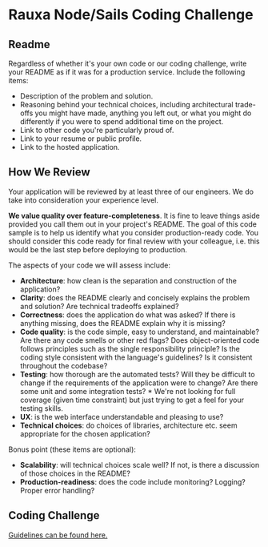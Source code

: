Rauxa Node/Sails Coding Challenge
======================

Readme
------

Regardless of whether it's your own code or our coding challenge, write your
README as if it was for a production service. Include the following items:

* Description of the problem and solution.
* Reasoning behind your technical choices, including architectural trade-offs
    you might have made, anything you left out, or what you might do differently
    if you were to spend additional time on the project.
* Link to other code you're particularly proud of.
* Link to your resume or public profile.
* Link to the hosted application.


How We Review
-------------

Your application will be reviewed by at least three of our engineers. We do take
into consideration your experience level.

**We value quality over feature-completeness**. It is fine to leave things aside
provided you call them out in your project's README. The goal of this code
sample is to help us identify what you consider production-ready code. You
should consider this code ready for final review with your colleague, i.e. this
would be the last step before deploying to production.

The aspects of your code we will assess include:

* **Architecture**: how clean is the separation and construction of the
    application?
* **Clarity**: does the README clearly and concisely explains the problem and
    solution? Are technical tradeoffs explained?
* **Correctness**: does the application do what was asked? If there is anything
    missing, does the README explain why it is missing?
* **Code quality**: is the code simple, easy to understand, and maintainable?
    Are there any code smells or other red flags? Does object-oriented code
    follows principles such as the single responsibility principle? Is the
    coding style consistent with the language's guidelines? Is it consistent
    throughout the codebase?
* **Testing**: how thorough are the automated tests? Will they be difficult to
    change if the requirements of the application were to change? Are there some
    unit and some integration tests?
	  * We're not looking for full coverage (given time constraint) but just
              trying to get a feel for your testing skills.
* **UX**: is the web interface understandable and pleasing to use?
* **Technical choices**: do choices of libraries, architecture etc. seem
    appropriate for the chosen application?

Bonus point (these items are optional):

* **Scalability**: will technical choices scale well? If not, is there a
    discussion of those choices in the README?
* **Production-readiness**: does the code include monitoring? Logging? Proper
    error handling?


Coding Challenge
----------------

[Guidelines can be found here.](coding_challenge.md)
